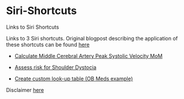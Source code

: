 # Siri-Shortcuts
Links to Siri Shortcuts

Links to 3 Siri shortcuts.
Original blogpost describing the application of these shortcuts can be found [here](https://ericbergh.netlify.com/post/medical-automation-with-javascript-and-siri-shortcuts-in-ios/)

  + [Calculate Middle Cerebral Artery Peak Systolic Velocity MoM](https://www.icloud.com/shortcuts/09e739c695364f4b8dd8bc553de50cbc)  
  
  + [Assess risk for Shoulder Dystocia](https://www.icloud.com/shortcuts/ef3575a950f34fc1b3eebc55ae221c77) 
  
  + [Create custom look-up table (OB Meds example)](https://www.icloud.com/shortcuts/7a5dbeddd5094c6db0eb8d3b42d5ac61)  
  
  
  Disclaimer [here](https://github.com/berghe01/Siri-Shortcuts/blob/master/Disclaimer)
  

